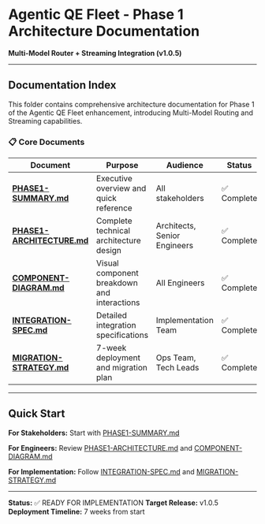 # Agentic QE Fleet - Phase 1 Architecture Documentation

**Multi-Model Router + Streaming Integration (v1.0.5)**

---

## Documentation Index

This folder contains comprehensive architecture documentation for Phase 1 of the Agentic QE Fleet enhancement, introducing Multi-Model Routing and Streaming capabilities.

### 📋 Core Documents

| Document | Purpose | Audience | Status |
|----------|---------|----------|--------|
| **[PHASE1-SUMMARY.md](./PHASE1-SUMMARY.md)** | Executive overview and quick reference | All stakeholders | ✅ Complete |
| **[PHASE1-ARCHITECTURE.md](./PHASE1-ARCHITECTURE.md)** | Complete technical architecture design | Architects, Senior Engineers | ✅ Complete |
| **[COMPONENT-DIAGRAM.md](../diagrams/COMPONENT-DIAGRAM.md)** | Visual component breakdown and interactions | All Engineers | ✅ Complete |
| **[INTEGRATION-SPEC.md](../specifications/INTEGRATION-SPEC.md)** | Detailed integration specifications | Implementation Team | ✅ Complete |
| **[MIGRATION-STRATEGY.md](../specifications/MIGRATION-STRATEGY.md)** | 7-week deployment and migration plan | Ops Team, Tech Leads | ✅ Complete |

---

## Quick Start

**For Stakeholders:** Start with [PHASE1-SUMMARY.md](./PHASE1-SUMMARY.md)

**For Engineers:** Review [PHASE1-ARCHITECTURE.md](./PHASE1-ARCHITECTURE.md) and [COMPONENT-DIAGRAM.md](../diagrams/COMPONENT-DIAGRAM.md)

**For Implementation:** Follow [INTEGRATION-SPEC.md](../specifications/INTEGRATION-SPEC.md) and [MIGRATION-STRATEGY.md](../specifications/MIGRATION-STRATEGY.md)

---

**Status:** ✅ READY FOR IMPLEMENTATION
**Target Release:** v1.0.5
**Deployment Timeline:** 7 weeks from start
